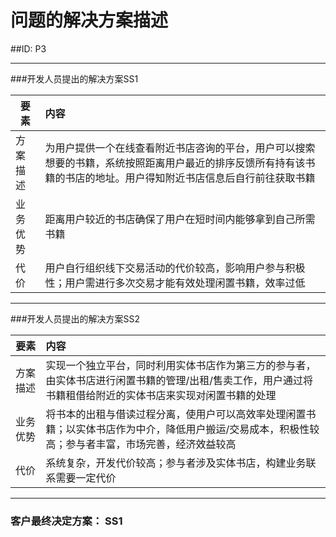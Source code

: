 # 问题的解决方案描述

##ID: P3







---



###开发人员提出的解决方案SS1

| 要素 | 内容 |
| --- | :--- |
| 方案描述 | 为用户提供一个在线查看附近书店咨询的平台，用户可以搜索想要的书籍，系统按照距离用户最近的排序反馈所有持有该书籍的书店的地址。用户得知附近书店信息后自行前往获取书籍 |
| 业务优势 | 距离用户较近的书店确保了用户在短时间内能够拿到自己所需书籍 |
| 代价 | 用户自行组织线下交易活动的代价较高，影响用户参与积极性；用户需进行多次交易才能有效处理闲置书籍，效率过低 |







---





###开发人员提出的解决方案SS2



| 要素 | 内容 |
| --- | :--- |
| 方案描述 | 实现一个独立平台，同时利用实体书店作为第三方的参与者，由实体书店进行闲置书籍的管理/出租/售卖工作，用户通过将书籍租借给附近的实体书店来实现对闲置书籍的处理 |
| 业务优势 | 将书本的出租与借读过程分离，使用户可以高效率处理闲置书籍；以实体书店作为中介，降低用户搬运/交易成本，积极性较高；参与者丰富，市场完善，经济效益较高 |
| 代价 | 系统复杂，开发代价较高；参与者涉及实体书店，构建业务联系需要一定代价 |









---





### 客户最终决定方案： SS1




